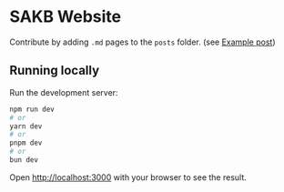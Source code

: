 # SAKB Website

Contribute by adding `.md` pages to the `posts` folder. (see [Example post](/posts/example-post.md))

## Running locally

Run the development server:

```bash
npm run dev
# or
yarn dev
# or
pnpm dev
# or
bun dev
```

Open [http://localhost:3000](http://localhost:3000) with your browser to see the result.
